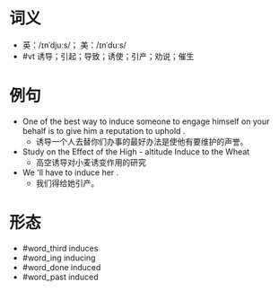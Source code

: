 # 词义
- 英：/ɪnˈdjuːs/； 美：/ɪnˈduːs/
- #vt 诱导；引起；导致；诱使；引产；劝说；催生
# 例句
- One of the best way to induce someone to engage himself on your behalf is to give him a reputation to uphold .
	- 诱导一个人去替你们办事的最好办法是使他有要维护的声誉。
- Study on the Effect of the High - altitude Induce to the Wheat
	- 高空诱导对小麦诱变作用的研究
- We 'll have to induce her .
	- 我们得给她引产。
# 形态
- #word_third induces
- #word_ing inducing
- #word_done induced
- #word_past induced
